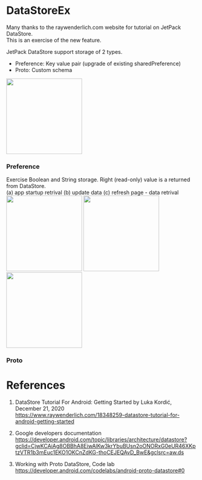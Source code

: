# DataStoreEx
Many thanks to the raywenderlich.com website for tutorial on JetPack DataStore. \
This is an exercise of the new feature.

JetPack DataStore support storage of 2 types.

- Preference: Key value pair (upgrade of existing sharedPreference)
- Proto: Custom schema

<img width="200" src="https://user-images.githubusercontent.com/1282659/108612489-daf62400-73ae-11eb-9119-139b95923ba0.png">

### Preference

Exercise Boolean and String storage.  Right (read-only) value is a returned from DataStore. \
(a) app startup retrival   (b) update data   (c) refresh page - data retrival \
<img width="200" src="https://user-images.githubusercontent.com/1282659/108612490-e34e5f00-73ae-11eb-86d8-a392cd7888a7.png"> <img width="200" src="https://user-images.githubusercontent.com/1282659/108612491-e3e6f580-73ae-11eb-9ffd-bd9524caca7c.png"> <img width="200" src="https://user-images.githubusercontent.com/1282659/108612492-e3e6f580-73ae-11eb-9ab3-ce6c3273959c.png">

### Proto

# References

1. DataStore Tutorial For Android: Getting Started by Luka Kordić, December 21, 2020 \
https://www.raywenderlich.com/18348259-datastore-tutorial-for-android-getting-started

2. Google developers documentation \
https://developer.android.com/topic/libraries/architecture/datastore?gclid=CjwKCAiAg8OBBhA8EiwAlKw3krYbuBUsn2oONORxG0eUR46XKptzVTR1b3mEuc1EKO1OKCnZdKG-thoCEJEQAvD_BwE&gclsrc=aw.ds 

3. Working with Proto DataStore, Code lab \
https://developer.android.com/codelabs/android-proto-datastore#0
